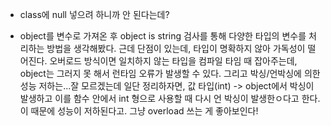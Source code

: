 - class에 null 넣으려 하니까 안 된다는데?

- object를 변수로 가져온 후 object is string 검사를 통해 다양한 타입의 변수를 처리하는 방법을 생각해봤다. 근데 단점이 있는데, 타입이 명확하지 않아 가독성이 떨어진다. 오버로드 방식이면 일치하지 않는 타입을 컴파일 타임 때 잡아주는데, object는 그러지 못 해서 런타임 오류가 발생할 수 있다. 그리고 박싱/언박싱에 의한 성능 저하는...잘 모르겠는데 일단 정리하자면,  값 타입(int) -> object에서 박싱이 발생하고 이를 함수 안에서 int 형으로 사용할 때 다시 언 박싱이 발생한ㅇ다고 한다. 이 때문에 성능이 저하된다고. 그냥 overload 쓰는 게 좋아보인다!